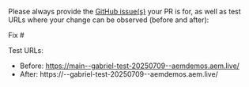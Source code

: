 Please always provide the [GitHub issue(s)](../issues) your PR is for, as well as test URLs where your change can be observed (before and after):

Fix #<gh-issue-id>

Test URLs:
- Before: https://main--gabriel-test-20250709--aemdemos.aem.live/
- After: https://<branch>--gabriel-test-20250709--aemdemos.aem.live/
